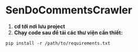 # SenDoCommentsCrawler
1. **cd tới nơi lưu project**
2. **Chạy code sau để tải các thư viện cần thiết:**
~~~
pip install -r /path/to/requirements.txt
~~~
